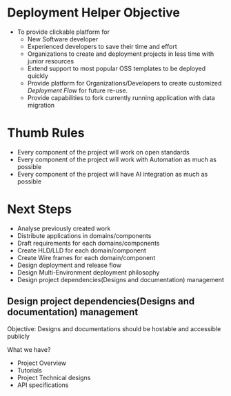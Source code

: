 # Deployment Helper Objective

* To provide clickable platform for
  * New Software developer
  * Experienced developers to save their time and effort
  * Organizations to create and deployment projects in less time with junior resources
  * Extend support to most popular OSS templates to be deployed quickly
  * Provide platform for Organizations/Developers to create customized *Deployment Flow* for future re-use.
  * Provide capabilities to fork currently running application with data migration

# Thumb Rules 

* Every component of the project will work on open standards
* Every component of the project will work with Automation as much as possible
* Every component of the project will have AI integration as much as possible

# Next Steps 

* Analyse previously created work
* Distribute applications in domains/components
* Draft requirements for each domains/components
* Create HLD/LLD for each domain/component
* Create Wire frames for each domain/component
* Design deployment and release flow
* Design Multi-Environment deployment philosophy
* Design project dependencies(Designs and documentation) management

## Design project dependencies(Designs and documentation) management

Objective: Designs and documentations should be hostable and accessible publicly

What we have?

* Project Overview
* Tutorials
* Project Technical designs
* API specifications
